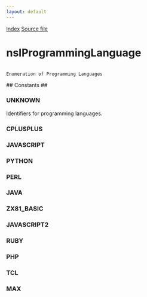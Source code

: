 ```yaml
---
layout: default
---
```

<div id='links'><a href="../index.html">Index</a>
<a href="http://dxr.mozilla.org/mozilla-central/source/xpcom/base/nsIProgrammingLanguage.idl">Source file</a>
</div>

# nsIProgrammingLanguage #
<code>  
Enumeration of Programming Languages  
  
</code>
## Constants ##

### UNKNOWN ###
  
Identifiers for programming languages.  
  

### CPLUSPLUS ###

### JAVASCRIPT ###

### PYTHON ###

### PERL ###

### JAVA ###

### ZX81_BASIC ###

### JAVASCRIPT2 ###

### RUBY ###

### PHP ###

### TCL ###

### MAX ###

